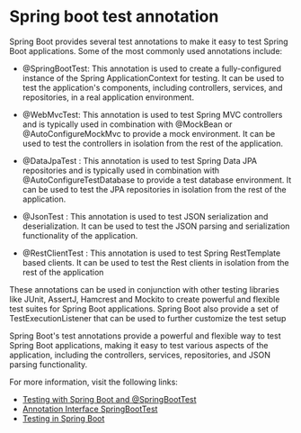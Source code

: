 # Spring boot test annotation



Spring Boot provides several test annotations to make it easy to test Spring Boot applications. Some of the most commonly used annotations include:

- @SpringBootTest: This annotation is used to create a fully-configured instance of the Spring ApplicationContext for testing. It can be used to test the application's components, including controllers, services, and repositories, in a real application environment.

- @WebMvcTest: This annotation is used to test Spring MVC controllers and is typically used in combination with @MockBean or @AutoConfigureMockMvc to provide a mock environment. It can be used to test the controllers in isolation from the rest of the application.

- @DataJpaTest : This annotation is used to test Spring Data JPA repositories and is typically used in combination with @AutoConfigureTestDatabase to provide a test database environment. It can be used to test the JPA repositories in isolation from the rest of the application.

- @JsonTest : This annotation is used to test JSON serialization and deserialization. It can be used to test the JSON parsing and serialization functionality of the application.

- @RestClientTest : This annotation is used to test Spring RestTemplate based clients. It can be used to test the Rest clients in isolation from the rest of the application

These annotations can be used in conjunction with other testing libraries like JUnit, AssertJ, Hamcrest and Mockito to create powerful and flexible test suites for Spring Boot applications. Spring Boot also provide a set of TestExecutionListener that can be used to further customize the test setup

Spring Boot's test annotations provide a powerful and flexible way to test Spring Boot applications, making it easy to test various aspects of the application, including the controllers, services, repositories, and JSON parsing functionality.



For more information, visit the following links:

- [Testing with Spring Boot and @SpringBootTest](https://reflectoring.io/spring-boot-test/)
- [Annotation Interface SpringBootTest](https://docs.spring.io/spring-boot/docs/current/api/org/springframework/boot/test/context/SpringBootTest.html)
- [Testing in Spring Boot](https://www.baeldung.com/spring-boot-testing)

